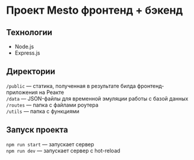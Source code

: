 # Проект Mesto фронтенд + бэкенд

## Технологии

* Node.js
* Express.js

## Директории

`/public` — статика, полученная в результате билда фронтенд-приложения на Реакте  
`/data` — JSON-файлы для временной эмуляции работы с базой данных  
`/routes` — папка с файлами роутера  
`/utils` — папка с функциями   

## Запуск проекта

`npm run start` — запускает сервер  
`npm run dev` — запускает сервер с hot-reload
